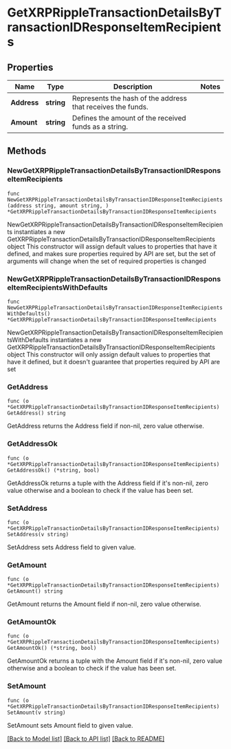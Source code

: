 # GetXRPRippleTransactionDetailsByTransactionIDResponseItemRecipients

## Properties

Name | Type | Description | Notes
------------ | ------------- | ------------- | -------------
**Address** | **string** | Represents the hash of the address that receives the funds. | 
**Amount** | **string** | Defines the amount of the received funds as a string. | 

## Methods

### NewGetXRPRippleTransactionDetailsByTransactionIDResponseItemRecipients

`func NewGetXRPRippleTransactionDetailsByTransactionIDResponseItemRecipients(address string, amount string, ) *GetXRPRippleTransactionDetailsByTransactionIDResponseItemRecipients`

NewGetXRPRippleTransactionDetailsByTransactionIDResponseItemRecipients instantiates a new GetXRPRippleTransactionDetailsByTransactionIDResponseItemRecipients object
This constructor will assign default values to properties that have it defined,
and makes sure properties required by API are set, but the set of arguments
will change when the set of required properties is changed

### NewGetXRPRippleTransactionDetailsByTransactionIDResponseItemRecipientsWithDefaults

`func NewGetXRPRippleTransactionDetailsByTransactionIDResponseItemRecipientsWithDefaults() *GetXRPRippleTransactionDetailsByTransactionIDResponseItemRecipients`

NewGetXRPRippleTransactionDetailsByTransactionIDResponseItemRecipientsWithDefaults instantiates a new GetXRPRippleTransactionDetailsByTransactionIDResponseItemRecipients object
This constructor will only assign default values to properties that have it defined,
but it doesn't guarantee that properties required by API are set

### GetAddress

`func (o *GetXRPRippleTransactionDetailsByTransactionIDResponseItemRecipients) GetAddress() string`

GetAddress returns the Address field if non-nil, zero value otherwise.

### GetAddressOk

`func (o *GetXRPRippleTransactionDetailsByTransactionIDResponseItemRecipients) GetAddressOk() (*string, bool)`

GetAddressOk returns a tuple with the Address field if it's non-nil, zero value otherwise
and a boolean to check if the value has been set.

### SetAddress

`func (o *GetXRPRippleTransactionDetailsByTransactionIDResponseItemRecipients) SetAddress(v string)`

SetAddress sets Address field to given value.


### GetAmount

`func (o *GetXRPRippleTransactionDetailsByTransactionIDResponseItemRecipients) GetAmount() string`

GetAmount returns the Amount field if non-nil, zero value otherwise.

### GetAmountOk

`func (o *GetXRPRippleTransactionDetailsByTransactionIDResponseItemRecipients) GetAmountOk() (*string, bool)`

GetAmountOk returns a tuple with the Amount field if it's non-nil, zero value otherwise
and a boolean to check if the value has been set.

### SetAmount

`func (o *GetXRPRippleTransactionDetailsByTransactionIDResponseItemRecipients) SetAmount(v string)`

SetAmount sets Amount field to given value.



[[Back to Model list]](../README.md#documentation-for-models) [[Back to API list]](../README.md#documentation-for-api-endpoints) [[Back to README]](../README.md)


